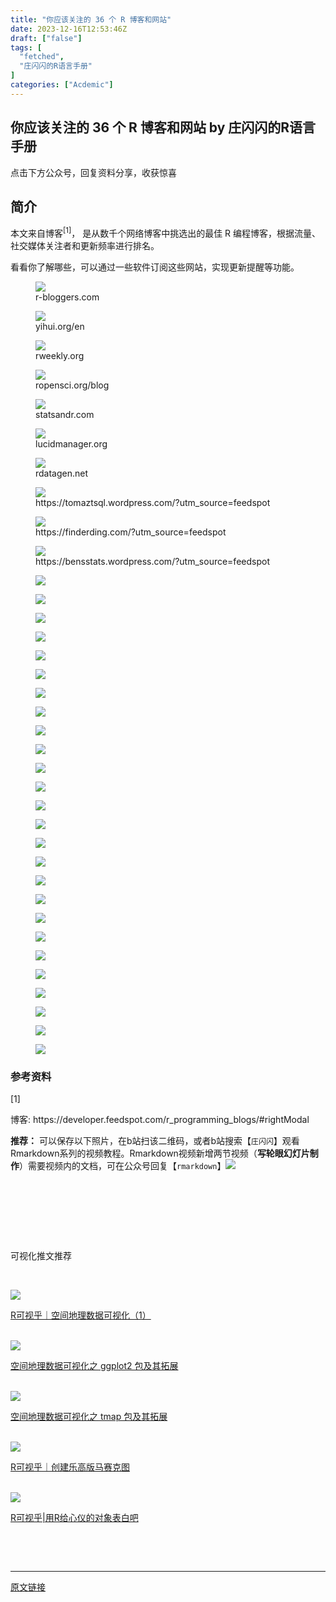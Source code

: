 ```yaml
---
title: "你应该关注的 36 个 R 博客和网站"
date: 2023-12-16T12:53:46Z
draft: ["false"]
tags: [
  "fetched",
  "庄闪闪的R语言手册"
]
categories: ["Acdemic"]
---
```

你应该关注的 36 个 R 博客和网站 by 庄闪闪的R语言手册
------
<div><p data-mpa-powered-by="yiban.io"><span>点击下方</span><span>公众号</span><span>，回复</span><span>资料分享</span><span>，收获惊喜</span></p><section><mp-common-profile data-pluginname="mpprofile" data-id="MzI1NjUwMjQxMQ==" data-headimg="http://mmbiz.qpic.cn/mmbiz_png/MIcgkkEyTHiaOjUwXredJLzMleuKP97WYf7W4ylibNiaRJlP7icneHRGekYcQEPgTLpIDbibTuuEADhn0Sv4Xqhhf4A/0?wx_fmt=png" data-nickname="庄闪闪的R语言手册" data-alias="Zss_R4ds" data-signature="在读统计博士生，R语言爱好者。来跟着我一起学 R 数据科学，可视化。" data-from="0" data-is_biz_ban="0"></mp-common-profile></section><section data-tool="mdnice编辑器" data-website="https://www.mdnice.com"><h2 data-tool="mdnice编辑器"><span></span><span>简介</span></h2><p data-tool="mdnice编辑器">本文来自<span>博客</span><sup>[1]</sup>， 是从数千个网络博客中挑选出的最佳 R 编程博客，根据流量、社交媒体关注者和更新频率进行排名。</p><p data-tool="mdnice编辑器">看看你了解哪些，可以通过一些软件订阅这些网站，实现更新提醒等功能。</p><figure data-tool="mdnice编辑器"><img data-imgfileid="100036480" data-ratio="0.2824074074074074" data-src="https://mmbiz.qpic.cn/sz_mmbiz_png/MIcgkkEyTHjUJ9ggKyUlfDEdBw3tnvmDlqxibwNuKqENRAlBkjTJztbvdlQLjwMDficds5icMw745Z6epr38d10LQ/640?wx_fmt=png&amp;from=appmsg" data-type="png" data-w="1080" src="https://mmbiz.qpic.cn/sz_mmbiz_png/MIcgkkEyTHjUJ9ggKyUlfDEdBw3tnvmDlqxibwNuKqENRAlBkjTJztbvdlQLjwMDficds5icMw745Z6epr38d10LQ/640?wx_fmt=png&amp;from=appmsg"><figcaption>r-bloggers.com</figcaption></figure><figure data-tool="mdnice编辑器"><img data-imgfileid="100036477" data-ratio="0.2861111111111111" data-src="https://mmbiz.qpic.cn/sz_mmbiz_png/MIcgkkEyTHjUJ9ggKyUlfDEdBw3tnvmDg61NAEIuGqZu3fHAuvnuET7Z8VhZLe6QUPqeFCZ6d3oibPIlbKONDKw/640?wx_fmt=png&amp;from=appmsg" data-type="png" data-w="1080" src="https://mmbiz.qpic.cn/sz_mmbiz_png/MIcgkkEyTHjUJ9ggKyUlfDEdBw3tnvmDg61NAEIuGqZu3fHAuvnuET7Z8VhZLe6QUPqeFCZ6d3oibPIlbKONDKw/640?wx_fmt=png&amp;from=appmsg"><figcaption>yihui.org/en</figcaption></figure><figure data-tool="mdnice编辑器"><img data-imgfileid="100036478" data-ratio="0.2796296296296296" data-src="https://mmbiz.qpic.cn/sz_mmbiz_png/MIcgkkEyTHjUJ9ggKyUlfDEdBw3tnvmDL8fStXuH4vUKdyA3WD4GrzpibbAkAR4ZwTjxXKhibyL6qlYlxh3MOE9g/640?wx_fmt=png&amp;from=appmsg" data-type="png" data-w="1080" src="https://mmbiz.qpic.cn/sz_mmbiz_png/MIcgkkEyTHjUJ9ggKyUlfDEdBw3tnvmDL8fStXuH4vUKdyA3WD4GrzpibbAkAR4ZwTjxXKhibyL6qlYlxh3MOE9g/640?wx_fmt=png&amp;from=appmsg"><figcaption>rweekly.org</figcaption></figure><figure data-tool="mdnice编辑器"><img data-imgfileid="100036479" data-ratio="0.2814814814814815" data-src="https://mmbiz.qpic.cn/sz_mmbiz_png/MIcgkkEyTHjUJ9ggKyUlfDEdBw3tnvmDXOia7diaDTAbF2Cta3sYnAg4HmvNfN0iazFeOJOt8WXjP688GoBRsHIvg/640?wx_fmt=png&amp;from=appmsg" data-type="png" data-w="1080" src="https://mmbiz.qpic.cn/sz_mmbiz_png/MIcgkkEyTHjUJ9ggKyUlfDEdBw3tnvmDXOia7diaDTAbF2Cta3sYnAg4HmvNfN0iazFeOJOt8WXjP688GoBRsHIvg/640?wx_fmt=png&amp;from=appmsg"><figcaption>ropensci.org/blog</figcaption></figure><figure data-tool="mdnice编辑器"><img data-imgfileid="100036481" data-ratio="0.2740740740740741" data-src="https://mmbiz.qpic.cn/sz_mmbiz_png/MIcgkkEyTHjUJ9ggKyUlfDEdBw3tnvmDph1xEibOPknpVQwgBag7srODsqb7iaqDLgR489bI2yrE7Z8MddNFOtZQ/640?wx_fmt=png&amp;from=appmsg" data-type="png" data-w="1080" src="https://mmbiz.qpic.cn/sz_mmbiz_png/MIcgkkEyTHjUJ9ggKyUlfDEdBw3tnvmDph1xEibOPknpVQwgBag7srODsqb7iaqDLgR489bI2yrE7Z8MddNFOtZQ/640?wx_fmt=png&amp;from=appmsg"><figcaption>statsandr.com</figcaption></figure><figure data-tool="mdnice编辑器"><img data-imgfileid="100036485" data-ratio="0.2777777777777778" data-src="https://mmbiz.qpic.cn/sz_mmbiz_png/MIcgkkEyTHjUJ9ggKyUlfDEdBw3tnvmDicN4xUcwhVg68d8OvUtqEg5cZjgYNJWrVnUUf8xnxnXuPLB0iaxdzictw/640?wx_fmt=png&amp;from=appmsg" data-type="png" data-w="1080" src="https://mmbiz.qpic.cn/sz_mmbiz_png/MIcgkkEyTHjUJ9ggKyUlfDEdBw3tnvmDicN4xUcwhVg68d8OvUtqEg5cZjgYNJWrVnUUf8xnxnXuPLB0iaxdzictw/640?wx_fmt=png&amp;from=appmsg"><figcaption>lucidmanager.org</figcaption></figure><figure data-tool="mdnice编辑器"><img data-imgfileid="100036482" data-ratio="0.28055555555555556" data-src="https://mmbiz.qpic.cn/sz_mmbiz_png/MIcgkkEyTHjUJ9ggKyUlfDEdBw3tnvmDozicf3HEiciaEZ6z347WaDIC09YSVPh48L4GegkJicsB9ZFcEqesrsSFgQ/640?wx_fmt=png&amp;from=appmsg" data-type="png" data-w="1080" src="https://mmbiz.qpic.cn/sz_mmbiz_png/MIcgkkEyTHjUJ9ggKyUlfDEdBw3tnvmDozicf3HEiciaEZ6z347WaDIC09YSVPh48L4GegkJicsB9ZFcEqesrsSFgQ/640?wx_fmt=png&amp;from=appmsg"><figcaption>rdatagen.net</figcaption></figure><figure data-tool="mdnice编辑器"><img data-imgfileid="100036484" data-ratio="0.28055555555555556" data-src="https://mmbiz.qpic.cn/sz_mmbiz_png/MIcgkkEyTHjUJ9ggKyUlfDEdBw3tnvmDr5MvTJ3Dic7gDdAF7QPjLRXKO6FnEaHoFsd3rwgmx2qia6EPqHN7kZJQ/640?wx_fmt=png&amp;from=appmsg" data-type="png" data-w="1080" src="https://mmbiz.qpic.cn/sz_mmbiz_png/MIcgkkEyTHjUJ9ggKyUlfDEdBw3tnvmDr5MvTJ3Dic7gDdAF7QPjLRXKO6FnEaHoFsd3rwgmx2qia6EPqHN7kZJQ/640?wx_fmt=png&amp;from=appmsg"><figcaption>https://tomaztsql.wordpress.com/?utm_source=feedspot</figcaption></figure><figure data-tool="mdnice编辑器"><img data-imgfileid="100036486" data-ratio="0.2777777777777778" data-src="https://mmbiz.qpic.cn/sz_mmbiz_png/MIcgkkEyTHjUJ9ggKyUlfDEdBw3tnvmDcp47WKEibf7lI4ZBSGA4MciamSGcjGn6TnsjVPNUsKmwBKR1biaCdQM2g/640?wx_fmt=png&amp;from=appmsg" data-type="png" data-w="1080" src="https://mmbiz.qpic.cn/sz_mmbiz_png/MIcgkkEyTHjUJ9ggKyUlfDEdBw3tnvmDcp47WKEibf7lI4ZBSGA4MciamSGcjGn6TnsjVPNUsKmwBKR1biaCdQM2g/640?wx_fmt=png&amp;from=appmsg"><figcaption>https://finderding.com/?utm_source=feedspot</figcaption></figure><figure data-tool="mdnice编辑器"><img data-imgfileid="100036483" data-ratio="0.2759259259259259" data-src="https://mmbiz.qpic.cn/sz_mmbiz_png/MIcgkkEyTHjUJ9ggKyUlfDEdBw3tnvmD6ATt0Xhm2m3bYUWZDKxUD4NAaPjhtDDXleSoLUsicaUggJn1NGuO1VQ/640?wx_fmt=png&amp;from=appmsg" data-type="png" data-w="1080" src="https://mmbiz.qpic.cn/sz_mmbiz_png/MIcgkkEyTHjUJ9ggKyUlfDEdBw3tnvmD6ATt0Xhm2m3bYUWZDKxUD4NAaPjhtDDXleSoLUsicaUggJn1NGuO1VQ/640?wx_fmt=png&amp;from=appmsg"><figcaption>https://bensstats.wordpress.com/?utm_source=feedspot</figcaption></figure><figure data-tool="mdnice编辑器"><img data-imgfileid="100036491" data-ratio="0.2833333333333333" data-src="https://mmbiz.qpic.cn/sz_mmbiz_png/MIcgkkEyTHjUJ9ggKyUlfDEdBw3tnvmDPoHfaibyuYScZSkbhHW7ac51Sw9HdbrpdnXEppphhiayHY1libfU4BYFA/640?wx_fmt=png&amp;from=appmsg" data-type="png" data-w="1080" src="https://mmbiz.qpic.cn/sz_mmbiz_png/MIcgkkEyTHjUJ9ggKyUlfDEdBw3tnvmDPoHfaibyuYScZSkbhHW7ac51Sw9HdbrpdnXEppphhiayHY1libfU4BYFA/640?wx_fmt=png&amp;from=appmsg"></figure><figure data-tool="mdnice编辑器"><img data-imgfileid="100036489" data-ratio="0.2777777777777778" data-src="https://mmbiz.qpic.cn/sz_mmbiz_png/MIcgkkEyTHjUJ9ggKyUlfDEdBw3tnvmD2ukMNUjiaticLQDjVU9xGInTLnSd7LibRjkVEuwJkicP1qJdiadMbgbVSWg/640?wx_fmt=png&amp;from=appmsg" data-type="png" data-w="1080" src="https://mmbiz.qpic.cn/sz_mmbiz_png/MIcgkkEyTHjUJ9ggKyUlfDEdBw3tnvmD2ukMNUjiaticLQDjVU9xGInTLnSd7LibRjkVEuwJkicP1qJdiadMbgbVSWg/640?wx_fmt=png&amp;from=appmsg"></figure><figure data-tool="mdnice编辑器"><img data-imgfileid="100036488" data-ratio="0.2777777777777778" data-src="https://mmbiz.qpic.cn/sz_mmbiz_png/MIcgkkEyTHjUJ9ggKyUlfDEdBw3tnvmDWjAKqfOHicHvbfMJPYficxe6ia6pn14mgfs6KPlzegLq0JzTJicPSV02Pw/640?wx_fmt=png&amp;from=appmsg" data-type="png" data-w="1080" src="https://mmbiz.qpic.cn/sz_mmbiz_png/MIcgkkEyTHjUJ9ggKyUlfDEdBw3tnvmDWjAKqfOHicHvbfMJPYficxe6ia6pn14mgfs6KPlzegLq0JzTJicPSV02Pw/640?wx_fmt=png&amp;from=appmsg"></figure><figure data-tool="mdnice编辑器"><img data-imgfileid="100036490" data-ratio="0.2777777777777778" data-src="https://mmbiz.qpic.cn/sz_mmbiz_png/MIcgkkEyTHjUJ9ggKyUlfDEdBw3tnvmDsAjs7yCssAqoeEF94dEuicXoOcAHynicxM8OUxG4rsDLjicPqLibzUurSA/640?wx_fmt=png&amp;from=appmsg" data-type="png" data-w="1080" src="https://mmbiz.qpic.cn/sz_mmbiz_png/MIcgkkEyTHjUJ9ggKyUlfDEdBw3tnvmDsAjs7yCssAqoeEF94dEuicXoOcAHynicxM8OUxG4rsDLjicPqLibzUurSA/640?wx_fmt=png&amp;from=appmsg"></figure><figure data-tool="mdnice编辑器"><img data-imgfileid="100036487" data-ratio="0.27870370370370373" data-src="https://mmbiz.qpic.cn/sz_mmbiz_png/MIcgkkEyTHjUJ9ggKyUlfDEdBw3tnvmDdczY2SRljJZHwmvl6yd9Lmlen8BzwQjNV2yjdUwCnLxzjAAm7iasqbg/640?wx_fmt=png&amp;from=appmsg" data-type="png" data-w="1080" src="https://mmbiz.qpic.cn/sz_mmbiz_png/MIcgkkEyTHjUJ9ggKyUlfDEdBw3tnvmDdczY2SRljJZHwmvl6yd9Lmlen8BzwQjNV2yjdUwCnLxzjAAm7iasqbg/640?wx_fmt=png&amp;from=appmsg"></figure><figure data-tool="mdnice编辑器"><img data-imgfileid="100036493" data-ratio="0.28055555555555556" data-src="https://mmbiz.qpic.cn/sz_mmbiz_png/MIcgkkEyTHjUJ9ggKyUlfDEdBw3tnvmDmLfOk5ic9vc9R5Jae63wrXowP82ABcpSX3qqMbaHiadM82gJRL7fEGnA/640?wx_fmt=png&amp;from=appmsg" data-type="png" data-w="1080" src="https://mmbiz.qpic.cn/sz_mmbiz_png/MIcgkkEyTHjUJ9ggKyUlfDEdBw3tnvmDmLfOk5ic9vc9R5Jae63wrXowP82ABcpSX3qqMbaHiadM82gJRL7fEGnA/640?wx_fmt=png&amp;from=appmsg"></figure><figure data-tool="mdnice编辑器"><img data-imgfileid="100036497" data-ratio="0.2759259259259259" data-src="https://mmbiz.qpic.cn/sz_mmbiz_png/MIcgkkEyTHjUJ9ggKyUlfDEdBw3tnvmDznWib2oYKLDZibFq8g7W5KhmOY0L1xLo9A25Q84Mff65X4icuXMQVtPkA/640?wx_fmt=png&amp;from=appmsg" data-type="png" data-w="1080" src="https://mmbiz.qpic.cn/sz_mmbiz_png/MIcgkkEyTHjUJ9ggKyUlfDEdBw3tnvmDznWib2oYKLDZibFq8g7W5KhmOY0L1xLo9A25Q84Mff65X4icuXMQVtPkA/640?wx_fmt=png&amp;from=appmsg"></figure><figure data-tool="mdnice编辑器"><img data-imgfileid="100036496" data-ratio="0.2722222222222222" data-src="https://mmbiz.qpic.cn/sz_mmbiz_png/MIcgkkEyTHjUJ9ggKyUlfDEdBw3tnvmDx8mjp3Zib4fGDyLib3iaJcpev7QycqNzZAP6h1Kfaiag2bZGkIhLNrd31A/640?wx_fmt=png&amp;from=appmsg" data-type="png" data-w="1080" src="https://mmbiz.qpic.cn/sz_mmbiz_png/MIcgkkEyTHjUJ9ggKyUlfDEdBw3tnvmDx8mjp3Zib4fGDyLib3iaJcpev7QycqNzZAP6h1Kfaiag2bZGkIhLNrd31A/640?wx_fmt=png&amp;from=appmsg"></figure><figure data-tool="mdnice编辑器"><img data-imgfileid="100036494" data-ratio="0.2740740740740741" data-src="https://mmbiz.qpic.cn/sz_mmbiz_png/MIcgkkEyTHjUJ9ggKyUlfDEdBw3tnvmD8uPCktprDAJYYO8ibGP37fKiafSwm28y2pEoW253SCQYxbFom1vumqrw/640?wx_fmt=png&amp;from=appmsg" data-type="png" data-w="1080" src="https://mmbiz.qpic.cn/sz_mmbiz_png/MIcgkkEyTHjUJ9ggKyUlfDEdBw3tnvmD8uPCktprDAJYYO8ibGP37fKiafSwm28y2pEoW253SCQYxbFom1vumqrw/640?wx_fmt=png&amp;from=appmsg"></figure><figure data-tool="mdnice编辑器"><img data-imgfileid="100036492" data-ratio="0.2796296296296296" data-src="https://mmbiz.qpic.cn/sz_mmbiz_png/MIcgkkEyTHjUJ9ggKyUlfDEdBw3tnvmDFgXSyG5DfeqYSJ8dA7I4G79puSAzvmQSA5rQFIedicEYbpnxr6u8orQ/640?wx_fmt=png&amp;from=appmsg" data-type="png" data-w="1080" src="https://mmbiz.qpic.cn/sz_mmbiz_png/MIcgkkEyTHjUJ9ggKyUlfDEdBw3tnvmDFgXSyG5DfeqYSJ8dA7I4G79puSAzvmQSA5rQFIedicEYbpnxr6u8orQ/640?wx_fmt=png&amp;from=appmsg"></figure><figure data-tool="mdnice编辑器"><img data-imgfileid="100036501" data-ratio="0.2851851851851852" data-src="https://mmbiz.qpic.cn/sz_mmbiz_png/MIcgkkEyTHjUJ9ggKyUlfDEdBw3tnvmDV4ZE5uj1qZJOvP4icQFibzPaLyFAW5WCIvnMEPo6e9Eia1ECdhR9ruhbA/640?wx_fmt=png&amp;from=appmsg" data-type="png" data-w="1080" src="https://mmbiz.qpic.cn/sz_mmbiz_png/MIcgkkEyTHjUJ9ggKyUlfDEdBw3tnvmDV4ZE5uj1qZJOvP4icQFibzPaLyFAW5WCIvnMEPo6e9Eia1ECdhR9ruhbA/640?wx_fmt=png&amp;from=appmsg"></figure><figure data-tool="mdnice编辑器"><img data-imgfileid="100036500" data-ratio="0.2657407407407407" data-src="https://mmbiz.qpic.cn/sz_mmbiz_png/MIcgkkEyTHjUJ9ggKyUlfDEdBw3tnvmDCS165iabwdVhraZ4ia23JwrjcuyJGZ5jxAQXCKFuS18WkMutRmVKpqTg/640?wx_fmt=png&amp;from=appmsg" data-type="png" data-w="1080" src="https://mmbiz.qpic.cn/sz_mmbiz_png/MIcgkkEyTHjUJ9ggKyUlfDEdBw3tnvmDCS165iabwdVhraZ4ia23JwrjcuyJGZ5jxAQXCKFuS18WkMutRmVKpqTg/640?wx_fmt=png&amp;from=appmsg"></figure><figure data-tool="mdnice编辑器"><img data-imgfileid="100036499" data-ratio="0.287962962962963" data-src="https://mmbiz.qpic.cn/sz_mmbiz_png/MIcgkkEyTHjUJ9ggKyUlfDEdBw3tnvmDRv7Aw8l1iaIYJtPVxzLrtFvufiaYE9iatuSpGCxvMjSKoF4VsYmLiaiaHng/640?wx_fmt=png&amp;from=appmsg" data-type="png" data-w="1080" src="https://mmbiz.qpic.cn/sz_mmbiz_png/MIcgkkEyTHjUJ9ggKyUlfDEdBw3tnvmDRv7Aw8l1iaIYJtPVxzLrtFvufiaYE9iatuSpGCxvMjSKoF4VsYmLiaiaHng/640?wx_fmt=png&amp;from=appmsg"></figure><figure data-tool="mdnice编辑器"><img data-imgfileid="100036498" data-ratio="0.2796296296296296" data-src="https://mmbiz.qpic.cn/sz_mmbiz_png/MIcgkkEyTHjUJ9ggKyUlfDEdBw3tnvmDMPpr4rmaTvO73msOicFdVSCXSkdoN2Qx31SxZARWT06Dh8ABuhoOOZg/640?wx_fmt=png&amp;from=appmsg" data-type="png" data-w="1080" src="https://mmbiz.qpic.cn/sz_mmbiz_png/MIcgkkEyTHjUJ9ggKyUlfDEdBw3tnvmDMPpr4rmaTvO73msOicFdVSCXSkdoN2Qx31SxZARWT06Dh8ABuhoOOZg/640?wx_fmt=png&amp;from=appmsg"></figure><figure data-tool="mdnice编辑器"><img data-imgfileid="100036502" data-ratio="0.27870370370370373" data-src="https://mmbiz.qpic.cn/sz_mmbiz_png/MIcgkkEyTHjUJ9ggKyUlfDEdBw3tnvmDRPVT0bicaiaDbic08I9mfeTnCyicIvSV20mXGt5rE7JXHC5icPzXicaZK5Uw/640?wx_fmt=png&amp;from=appmsg" data-type="png" data-w="1080" src="https://mmbiz.qpic.cn/sz_mmbiz_png/MIcgkkEyTHjUJ9ggKyUlfDEdBw3tnvmDRPVT0bicaiaDbic08I9mfeTnCyicIvSV20mXGt5rE7JXHC5icPzXicaZK5Uw/640?wx_fmt=png&amp;from=appmsg"></figure><figure data-tool="mdnice编辑器"><img data-imgfileid="100036505" data-ratio="0.27685185185185185" data-src="https://mmbiz.qpic.cn/sz_mmbiz_png/MIcgkkEyTHjUJ9ggKyUlfDEdBw3tnvmDiagib9hjwbeabMfcqmElicmpDQRmlfuHicB4ia77Gia56Hd4LYYiahAX6vvaA/640?wx_fmt=png&amp;from=appmsg" data-type="png" data-w="1080" src="https://mmbiz.qpic.cn/sz_mmbiz_png/MIcgkkEyTHjUJ9ggKyUlfDEdBw3tnvmDiagib9hjwbeabMfcqmElicmpDQRmlfuHicB4ia77Gia56Hd4LYYiahAX6vvaA/640?wx_fmt=png&amp;from=appmsg"></figure><figure data-tool="mdnice编辑器"><img data-imgfileid="100036507" data-ratio="0.2833333333333333" data-src="https://mmbiz.qpic.cn/sz_mmbiz_png/MIcgkkEyTHjUJ9ggKyUlfDEdBw3tnvmDovN0urz3DZLlLrnn68kaZENzUaj4ibQjuic8SQ2QI1GCQMqEgoKOWGPA/640?wx_fmt=png&amp;from=appmsg" data-type="png" data-w="1080" src="https://mmbiz.qpic.cn/sz_mmbiz_png/MIcgkkEyTHjUJ9ggKyUlfDEdBw3tnvmDovN0urz3DZLlLrnn68kaZENzUaj4ibQjuic8SQ2QI1GCQMqEgoKOWGPA/640?wx_fmt=png&amp;from=appmsg"></figure><figure data-tool="mdnice编辑器"><img data-imgfileid="100036504" data-ratio="0.28055555555555556" data-src="https://mmbiz.qpic.cn/sz_mmbiz_png/MIcgkkEyTHjUJ9ggKyUlfDEdBw3tnvmDooEqicXsQZvoRy9Q0FP6oNjOexnWUj1hiccEJgej4InyTnSktwAzViaEg/640?wx_fmt=png&amp;from=appmsg" data-type="png" data-w="1080" src="https://mmbiz.qpic.cn/sz_mmbiz_png/MIcgkkEyTHjUJ9ggKyUlfDEdBw3tnvmDooEqicXsQZvoRy9Q0FP6oNjOexnWUj1hiccEJgej4InyTnSktwAzViaEg/640?wx_fmt=png&amp;from=appmsg"></figure><figure data-tool="mdnice编辑器"><img data-imgfileid="100036506" data-ratio="0.2712962962962963" data-src="https://mmbiz.qpic.cn/sz_mmbiz_png/MIcgkkEyTHjUJ9ggKyUlfDEdBw3tnvmDribaD3SYpnJhNLwtWUuuvwfPN5Qab4ZibQPibic6yarqcsotufLC9CPPmA/640?wx_fmt=png&amp;from=appmsg" data-type="png" data-w="1080" src="https://mmbiz.qpic.cn/sz_mmbiz_png/MIcgkkEyTHjUJ9ggKyUlfDEdBw3tnvmDribaD3SYpnJhNLwtWUuuvwfPN5Qab4ZibQPibic6yarqcsotufLC9CPPmA/640?wx_fmt=png&amp;from=appmsg"></figure><figure data-tool="mdnice编辑器"><img data-imgfileid="100036503" data-ratio="0.28425925925925927" data-src="https://mmbiz.qpic.cn/sz_mmbiz_png/MIcgkkEyTHjUJ9ggKyUlfDEdBw3tnvmDACHux5JJlMBPqp7darunFzu539KlddtJP852BL7gUia3Cbgia4rcRZ2A/640?wx_fmt=png&amp;from=appmsg" data-type="png" data-w="1080" src="https://mmbiz.qpic.cn/sz_mmbiz_png/MIcgkkEyTHjUJ9ggKyUlfDEdBw3tnvmDACHux5JJlMBPqp7darunFzu539KlddtJP852BL7gUia3Cbgia4rcRZ2A/640?wx_fmt=png&amp;from=appmsg"></figure><figure data-tool="mdnice编辑器"><img data-imgfileid="100036512" data-ratio="0.2712962962962963" data-src="https://mmbiz.qpic.cn/sz_mmbiz_png/MIcgkkEyTHjUJ9ggKyUlfDEdBw3tnvmDic19icKtfyqqOWp9C3hGiaicSIuLjK16B4cRnEmh363iaCsc4tl8psxHLFA/640?wx_fmt=png&amp;from=appmsg" data-type="png" data-w="1080" src="https://mmbiz.qpic.cn/sz_mmbiz_png/MIcgkkEyTHjUJ9ggKyUlfDEdBw3tnvmDic19icKtfyqqOWp9C3hGiaicSIuLjK16B4cRnEmh363iaCsc4tl8psxHLFA/640?wx_fmt=png&amp;from=appmsg"></figure><figure data-tool="mdnice编辑器"><img data-imgfileid="100036510" data-ratio="0.2740740740740741" data-src="https://mmbiz.qpic.cn/sz_mmbiz_png/MIcgkkEyTHjUJ9ggKyUlfDEdBw3tnvmDkx5Xyz7rBIxL0wfXiaAKHKBZys5hwialbaTL84jsgOMs8ia5bQoQ5ILjA/640?wx_fmt=png&amp;from=appmsg" data-type="png" data-w="1080" src="https://mmbiz.qpic.cn/sz_mmbiz_png/MIcgkkEyTHjUJ9ggKyUlfDEdBw3tnvmDkx5Xyz7rBIxL0wfXiaAKHKBZys5hwialbaTL84jsgOMs8ia5bQoQ5ILjA/640?wx_fmt=png&amp;from=appmsg"></figure><figure data-tool="mdnice编辑器"><img data-imgfileid="100036508" data-ratio="0.2712962962962963" data-src="https://mmbiz.qpic.cn/sz_mmbiz_png/MIcgkkEyTHjUJ9ggKyUlfDEdBw3tnvmDPAJV2XibbxV5asDosdquztyCiaqTTqLhTlZQWoVOic0nE9RaUXqRVeEmg/640?wx_fmt=png&amp;from=appmsg" data-type="png" data-w="1080" src="https://mmbiz.qpic.cn/sz_mmbiz_png/MIcgkkEyTHjUJ9ggKyUlfDEdBw3tnvmDPAJV2XibbxV5asDosdquztyCiaqTTqLhTlZQWoVOic0nE9RaUXqRVeEmg/640?wx_fmt=png&amp;from=appmsg"></figure><figure data-tool="mdnice编辑器"><img data-imgfileid="100036509" data-ratio="0.27685185185185185" data-src="https://mmbiz.qpic.cn/sz_mmbiz_png/MIcgkkEyTHjUJ9ggKyUlfDEdBw3tnvmDXMsH1ygJu2Xh3RibySTjicw5IBJIYibXZHklYnNoVlvEYXuaUFtKM8bBA/640?wx_fmt=png&amp;from=appmsg" data-type="png" data-w="1080" src="https://mmbiz.qpic.cn/sz_mmbiz_png/MIcgkkEyTHjUJ9ggKyUlfDEdBw3tnvmDXMsH1ygJu2Xh3RibySTjicw5IBJIYibXZHklYnNoVlvEYXuaUFtKM8bBA/640?wx_fmt=png&amp;from=appmsg"></figure><figure data-tool="mdnice编辑器"><img data-imgfileid="100036511" data-ratio="0.27314814814814814" data-src="https://mmbiz.qpic.cn/sz_mmbiz_png/MIcgkkEyTHjUJ9ggKyUlfDEdBw3tnvmDyComWsRuZqy0kX3zNSicGGbsJxxibiceKmNaTeicBiayR8kD1ShMoWo3Wbg/640?wx_fmt=png&amp;from=appmsg" data-type="png" data-w="1080" src="https://mmbiz.qpic.cn/sz_mmbiz_png/MIcgkkEyTHjUJ9ggKyUlfDEdBw3tnvmDyComWsRuZqy0kX3zNSicGGbsJxxibiceKmNaTeicBiayR8kD1ShMoWo3Wbg/640?wx_fmt=png&amp;from=appmsg"></figure><figure data-tool="mdnice编辑器"><img data-imgfileid="100036513" data-ratio="0.28703703703703703" data-src="https://mmbiz.qpic.cn/sz_mmbiz_png/MIcgkkEyTHjUJ9ggKyUlfDEdBw3tnvmD36nmeF9CU3Joqzf1lFX0TC3L96mewXBicYLblzRjGBheSeibV8BIgOwQ/640?wx_fmt=png&amp;from=appmsg" data-type="png" data-w="1080" src="https://mmbiz.qpic.cn/sz_mmbiz_png/MIcgkkEyTHjUJ9ggKyUlfDEdBw3tnvmD36nmeF9CU3Joqzf1lFX0TC3L96mewXBicYLblzRjGBheSeibV8BIgOwQ/640?wx_fmt=png&amp;from=appmsg"></figure><h3 data-tool="mdnice编辑器"><span>参考资料</span></h3><section data-tool="mdnice编辑器"><span><span>[1]</span><p>博客: https://developer.feedspot.com/r_programming_blogs/#rightModal</p></span></section></section><section data-tool="mdnice编辑器" data-website="https://www.mdnice.com"><p data-tool="mdnice编辑器"><strong>推荐：</strong> 可以保存以下照片，在b站扫该二维码，或者b站搜索【<code>庄闪闪</code>】观看Rmarkdown系列的视频教程。Rmarkdown视频新增两节视频（<strong>写轮眼幻灯片制作</strong>）需要视频内的文档，可在公众号回复【<code>rmarkdown</code>】<img data-cropselx1="0" data-cropselx2="558" data-cropsely1="0" data-cropsely2="709" data-imgfileid="100036528" data-ratio="1.2697916666666667" data-s="300,640" data-src="https://mmbiz.qpic.cn/sz_mmbiz_jpg/MIcgkkEyTHhsMH8zgiburr3hUcsOfoz1B5vpnWtL3h2JF7prYeBvKs7j1JSLQUpUJ1CgABRqfzFuvUggpcHojaQ/640?wx_fmt=jpeg" data-type="jpeg" data-w="960" src="https://mmbiz.qpic.cn/sz_mmbiz_jpg/MIcgkkEyTHhsMH8zgiburr3hUcsOfoz1B5vpnWtL3h2JF7prYeBvKs7j1JSLQUpUJ1CgABRqfzFuvUggpcHojaQ/640?wx_fmt=jpeg"></p><p><br></p><p><br></p></section><section data-from="yb-recommend-list"><br mpa-from-tpl="t"></section><section data-mpa-template="t" mpa-from-tpl="t"><section data-mid="" mpa-from-tpl="t"><section data-mid="" mpa-from-tpl="t"><section data-mid="" mpa-from-tpl="t"><section data-mid="" mpa-from-tpl="t"><section data-mid="" mpa-from-tpl="t"><section data-mid="" mpa-from-tpl="t"><br></section></section><section data-mid="" mpa-from-tpl="t"><p data-mid="">可视化推文推荐</p></section></section></section></section></section></section><section data-mpa-template="t" data-from="yb-recommend-list"><section data-mpa-template="t" data-from="yb-recommend" data-recommend-article-type="normal" data-recomment-template-id="1" data-recommend-article-id="2247497912_1" data-recommend-article-time="1627302600" data-recommend-article-cover="http://mmbiz.qpic.cn/mmbiz_jpg/MIcgkkEyTHj7boJFuz3WlicLCm5XFZm7ficD7VDZObPMgfGy63x7yIk48uwibIiakjDz6PTWbWuOeY3tc98PibMYkqw/0?wx_fmt=jpeg" data-recommend-article-title="R可视乎｜空间地理数据可视化（1）" data-recommend-article-content-url="http://mp.weixin.qq.com/s?__biz=MzI1NjUwMjQxMQ==&amp;mid=2247497912&amp;idx=1&amp;sn=111ded8e295f433f2fd1515fe070f8f7&amp;chksm=ea27075cdd508e4aca8463eca8a239f22a6aa14f7840e1f27d5ac180b44d1aaaaa2826df26ef#rd"><section data-recommend-type="normal" data-recommend-tid="1" data-mid=""><section data-mid=""><p><br mpa-from-tpl="t"></p><section data-mpa-template="t" data-from="yb-recommend-list"><section data-mpa-template="t" data-from="yb-recommend" data-recommend-article-type="normal" data-recomment-template-id="1" data-recommend-article-id="2247497912_1" data-recommend-article-time="1627302600" data-recommend-article-cover="http://mmbiz.qpic.cn/mmbiz_jpg/MIcgkkEyTHj7boJFuz3WlicLCm5XFZm7ficD7VDZObPMgfGy63x7yIk48uwibIiakjDz6PTWbWuOeY3tc98PibMYkqw/0?wx_fmt=jpeg" data-recommend-article-title="R可视乎｜空间地理数据可视化（1）" data-recommend-article-content-url="http://mp.weixin.qq.com/s?__biz=MzI1NjUwMjQxMQ==&amp;mid=2247497912&amp;idx=1&amp;sn=111ded8e295f433f2fd1515fe070f8f7&amp;chksm=ea27075cdd508e4aca8463eca8a239f22a6aa14f7840e1f27d5ac180b44d1aaaaa2826df26ef#rd"><a href="http://mp.weixin.qq.com/s?__biz=MzI1NjUwMjQxMQ==&amp;mid=2247497912&amp;idx=1&amp;sn=111ded8e295f433f2fd1515fe070f8f7&amp;chksm=ea27075cdd508e4aca8463eca8a239f22a6aa14f7840e1f27d5ac180b44d1aaaaa2826df26ef&amp;scene=21#wechat_redirect" data-linktype="1"><section data-recommend-type="normal" data-recommend-tid="1" data-mid=""><section data-mid=""><section data-mid=""><span data-positionback="static"><img data-imgfileid="100036530" data-ratio="0.42592592592592593" data-src="https://mmbiz.qpic.cn/mmbiz_jpg/MIcgkkEyTHj7boJFuz3WlicLCm5XFZm7ficD7VDZObPMgfGy63x7yIk48uwibIiakjDz6PTWbWuOeY3tc98PibMYkqw/640?wx_fmt=jpeg" data-type="jpeg" data-w="1080" src="https://mmbiz.qpic.cn/mmbiz_jpg/MIcgkkEyTHj7boJFuz3WlicLCm5XFZm7ficD7VDZObPMgfGy63x7yIk48uwibIiakjDz6PTWbWuOeY3tc98PibMYkqw/640?wx_fmt=jpeg"></span></section><section data-mid=""><p data-recommend-title="t" data-mid="">R可视乎｜空间地理数据可视化（1）</p></section></section></section></a></section><br><section data-mpa-template="t" data-from="yb-recommend" data-recommend-article-type="normal" data-recomment-template-id="1" data-recommend-article-id="2247497995_1" data-recommend-article-time="1628512200" data-recommend-article-cover="http://mmbiz.qpic.cn/mmbiz_jpg/MIcgkkEyTHgJBiaDc0BhqHnMcCSiayVo3zxUcXz4eYq9XtgcVpmicCe0sVyAm4HYaLnFqa5IiaZXicGdsg3gJHlCoeA/0?wx_fmt=jpeg" data-recommend-article-title="空间地理数据可视化之 ggplot2 包及其拓展" data-recommend-article-content-url="http://mp.weixin.qq.com/s?__biz=MzI1NjUwMjQxMQ==&amp;mid=2247497995&amp;idx=1&amp;sn=d449ee3b3a505028a3ad437ffaa888e2&amp;chksm=ea2706efdd508ff9e21d64f701a6fd493d33c4ab3e4f7a2407d655f409b36ba441489f55a0c2#rd"><a href="http://mp.weixin.qq.com/s?__biz=MzI1NjUwMjQxMQ==&amp;mid=2247497995&amp;idx=1&amp;sn=d449ee3b3a505028a3ad437ffaa888e2&amp;chksm=ea2706efdd508ff9e21d64f701a6fd493d33c4ab3e4f7a2407d655f409b36ba441489f55a0c2&amp;scene=21#wechat_redirect" data-linktype="1"><section data-recommend-type="normal" data-recommend-tid="1" data-mid=""><section data-mid=""><section data-mid=""><span data-positionback="static"><img data-imgfileid="100036527" data-ratio="0.42407407407407405" data-src="https://mmbiz.qpic.cn/mmbiz_jpg/MIcgkkEyTHgJBiaDc0BhqHnMcCSiayVo3zxUcXz4eYq9XtgcVpmicCe0sVyAm4HYaLnFqa5IiaZXicGdsg3gJHlCoeA/640?wx_fmt=jpeg" data-type="jpeg" data-w="1080" src="https://mmbiz.qpic.cn/mmbiz_jpg/MIcgkkEyTHgJBiaDc0BhqHnMcCSiayVo3zxUcXz4eYq9XtgcVpmicCe0sVyAm4HYaLnFqa5IiaZXicGdsg3gJHlCoeA/640?wx_fmt=jpeg"></span></section><section data-mid=""><p data-recommend-title="t" data-mid="">空间地理数据可视化之 ggplot2 包及其拓展</p></section></section></section></a></section><br><section data-mpa-template="t" data-from="yb-recommend" data-recommend-article-type="normal" data-recomment-template-id="1" data-recommend-article-id="2247499160_1" data-recommend-article-time="1630153800" data-recommend-article-cover="http://mmbiz.qpic.cn/mmbiz_jpg/MIcgkkEyTHh1dKT4WuxFPm1kEARy7Oc0ts1BVZYJJb0cFJJyg3XIhnrDx4ytDcDqbpQLOHIqM8nr8t42GiaUfQA/0?wx_fmt=jpeg" data-recommend-article-title="空间地理数据可视化之 tmap 包及其拓展" data-recommend-article-content-url="http://mp.weixin.qq.com/s?__biz=MzI1NjUwMjQxMQ==&amp;mid=2247499160&amp;idx=1&amp;sn=3a06b116ba9028297ec1bd75570aa881&amp;chksm=ea27027cdd508b6a9c281063933c902fca87c6369252c3dbf9c2f221eaeb4be1803f226a6b28#rd"><a href="http://mp.weixin.qq.com/s?__biz=MzI1NjUwMjQxMQ==&amp;mid=2247499160&amp;idx=1&amp;sn=3a06b116ba9028297ec1bd75570aa881&amp;chksm=ea27027cdd508b6a9c281063933c902fca87c6369252c3dbf9c2f221eaeb4be1803f226a6b28&amp;scene=21#wechat_redirect" data-linktype="1"><section data-recommend-type="normal" data-recommend-tid="1" data-mid=""><section data-mid=""><section data-mid=""><span data-positionback="static"><img data-imgfileid="100036531" data-ratio="0.42592592592592593" data-src="https://mmbiz.qpic.cn/mmbiz_jpg/MIcgkkEyTHh1dKT4WuxFPm1kEARy7Oc0ts1BVZYJJb0cFJJyg3XIhnrDx4ytDcDqbpQLOHIqM8nr8t42GiaUfQA/640?wx_fmt=jpeg" data-type="jpeg" data-w="1080" src="https://mmbiz.qpic.cn/mmbiz_jpg/MIcgkkEyTHh1dKT4WuxFPm1kEARy7Oc0ts1BVZYJJb0cFJJyg3XIhnrDx4ytDcDqbpQLOHIqM8nr8t42GiaUfQA/640?wx_fmt=jpeg"></span></section><section data-mid=""><p data-recommend-title="t" data-mid="">空间地理数据可视化之 tmap 包及其拓展</p></section></section></section></a></section><br><section data-mpa-template="t" data-from="yb-recommend" data-recommend-article-type="normal" data-recomment-template-id="1" data-recommend-article-id="2247499202_1" data-recommend-article-time="1630585800" data-recommend-article-cover="http://mmbiz.qpic.cn/mmbiz_jpg/MIcgkkEyTHjqsuut3k7MAJhvJbuE5FMvHReZcdJZ6jaOSFmMg4agvQNsTyUibuWib4y3czZBvvEwpUpOOHVkvH1g/0?wx_fmt=jpeg" data-recommend-article-title="R可视乎｜创建乐高版马赛克图" data-recommend-article-content-url="http://mp.weixin.qq.com/s?__biz=MzI1NjUwMjQxMQ==&amp;mid=2247499202&amp;idx=1&amp;sn=14a13bc48dabfaac0922e8b772908971&amp;chksm=ea270226dd508b30fb91eaf1f6b135572ad0a70fe1e5c733e610ccc5dea28f8bf2f111ac8d99#rd"><a href="http://mp.weixin.qq.com/s?__biz=MzI1NjUwMjQxMQ==&amp;mid=2247499202&amp;idx=1&amp;sn=14a13bc48dabfaac0922e8b772908971&amp;chksm=ea270226dd508b30fb91eaf1f6b135572ad0a70fe1e5c733e610ccc5dea28f8bf2f111ac8d99&amp;scene=21#wechat_redirect" data-linktype="1"><section data-recommend-type="normal" data-recommend-tid="1" data-mid=""><section data-mid=""><section data-mid=""><span data-positionback="static"><img data-imgfileid="100036529" data-ratio="0.425" data-src="https://mmbiz.qpic.cn/mmbiz_jpg/MIcgkkEyTHjqsuut3k7MAJhvJbuE5FMvHReZcdJZ6jaOSFmMg4agvQNsTyUibuWib4y3czZBvvEwpUpOOHVkvH1g/640?wx_fmt=jpeg" data-type="jpeg" data-w="1080" src="https://mmbiz.qpic.cn/mmbiz_jpg/MIcgkkEyTHjqsuut3k7MAJhvJbuE5FMvHReZcdJZ6jaOSFmMg4agvQNsTyUibuWib4y3czZBvvEwpUpOOHVkvH1g/640?wx_fmt=jpeg"></span></section><section data-mid=""><p data-recommend-title="t" data-mid="">R可视乎｜创建乐高版马赛克图</p></section></section></section></a></section><br><section data-mpa-template="t" data-from="yb-recommend" data-recommend-article-type="normal" data-recomment-template-id="1" data-recommend-article-id="2247495318_1" data-recommend-article-time="1621501605" data-recommend-article-cover="http://mmbiz.qpic.cn/mmbiz_jpg/MIcgkkEyTHhuhLAibPMXVgp0BZNViaE7V2EHOiaTsB5wvK4MSZqS8ibJqIC2TXVY9d2oUUZOyUN7A0rBUZutkdqjcw/0?wx_fmt=jpeg" data-recommend-article-title="R可视乎|用R给心仪的对象表白吧" data-recommend-article-content-url="http://mp.weixin.qq.com/s?__biz=MzI1NjUwMjQxMQ==&amp;mid=2247495318&amp;idx=1&amp;sn=fe89ca8129815361d9ebb34cd07a1963&amp;chksm=ea271172dd50986455c32b0f082ef1024156223b128c3c5d39170ff60f153de859dd2ada3e62#rd"><a href="http://mp.weixin.qq.com/s?__biz=MzI1NjUwMjQxMQ==&amp;mid=2247495318&amp;idx=1&amp;sn=fe89ca8129815361d9ebb34cd07a1963&amp;chksm=ea271172dd50986455c32b0f082ef1024156223b128c3c5d39170ff60f153de859dd2ada3e62&amp;scene=21#wechat_redirect" data-linktype="1"><section data-recommend-type="normal" data-recommend-tid="1" data-mid=""><section data-mid=""><section data-mid=""><span data-positionback="static"><img data-imgfileid="100036532" data-ratio="0.425" data-src="https://mmbiz.qpic.cn/mmbiz_jpg/MIcgkkEyTHhuhLAibPMXVgp0BZNViaE7V2EHOiaTsB5wvK4MSZqS8ibJqIC2TXVY9d2oUUZOyUN7A0rBUZutkdqjcw/640?wx_fmt=jpeg" data-type="jpeg" data-w="1080" src="https://mmbiz.qpic.cn/mmbiz_jpg/MIcgkkEyTHhuhLAibPMXVgp0BZNViaE7V2EHOiaTsB5wvK4MSZqS8ibJqIC2TXVY9d2oUUZOyUN7A0rBUZutkdqjcw/640?wx_fmt=jpeg"></span></section><section data-mid=""><p data-recommend-title="t" data-mid="">R可视乎|用R给心仪的对象表白吧</p></section></section></section></a></section></section><section data-mid=""><br></section></section></section></section></section><p><br></p><p><mp-style-type data-value="3"></mp-style-type></p></div>  
<hr>
<a href="https://mp.weixin.qq.com/s/L3re6fP9ehTVLqiQ2JfcrQ",target="_blank" rel="noopener noreferrer">原文链接</a>
